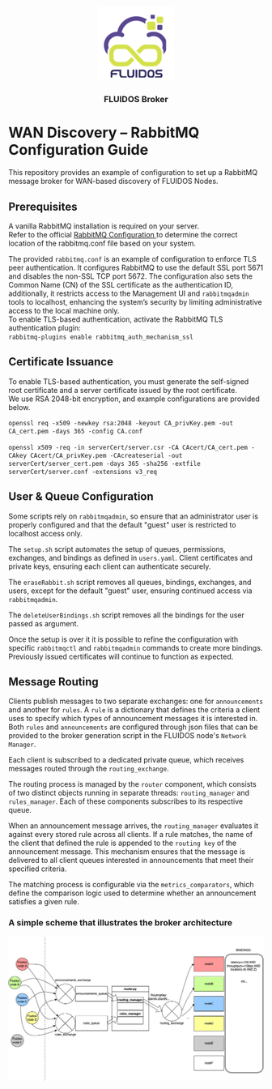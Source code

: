 <!-- markdownlint-disable first-line-h1 -->
<p align="center">
<a href="https://www.fluidos.eu/"> <img src="./docs/images/fluidoslogo.png" width="150"/> </a>
<h3 align="center">FLUIDOS Broker</h3>
</p>  

# WAN Discovery – RabbitMQ Configuration Guide

This repository provides an example of configuration to set up a RabbitMQ message broker for WAN-based discovery of FLUIDOS Nodes.

## Prerequisites

A vanilla RabbitMQ installation is required on your server.  
Refer to the official <a href="https://www.rabbitmq.com/docs/configure"> RabbitMQ Configuration </a> to determine the correct location of the rabbitmq.conf file based on your system.

The provided `rabbitmq.conf` is an example of configuration to enforce TLS peer authentication. It configures RabbitMQ to use the default SSL port 5671 and disables the non-SSL TCP port 5672. The configuration also sets the Common Name (CN) of the SSL certificate as the authentication ID, additionally, it restricts access to the Management UI and `rabbitmqadmin` tools to localhost, enhancing the system’s security by limiting administrative access to the local machine only.  
To enable TLS-based authentication, activate the RabbitMQ TLS authentication plugin:  
`rabbitmq-plugins enable rabbitmq_auth_mechanism_ssl`

## Certificate Issuance

To enable TLS-based authentication, you must generate the self-signed root certificate and a server certificate issued by the root certificate.  
We use RSA 2048-bit encryption, and example configurations are provided below.

    openssl req -x509 -newkey rsa:2048 -keyout CA_privKey.pem -out CA_cert.pem -days 365 -config CA.conf

    openssl x509 -req -in serverCert/server.csr -CA CAcert/CA_cert.pem -CAkey CAcert/CA_privKey.pem -CAcreateserial -out serverCert/server_cert.pem -days 365 -sha256 -extfile serverCert/server.conf -extensions v3_req


## User & Queue Configuration

Some scripts rely on `rabbitmqadmin`, so ensure that an administrator user is properly configured and that the default "guest" user is restricted to localhost access only.  
  
The `setup.sh` script automates the setup of queues, permissions, exchanges, and bindings as defined in `users.yaml`.
Client certificates and private keys, ensuring each client can authenticate securely.  
  
The `eraseRabbit.sh` script removes all queues, bindings, exchanges, and users, except for the default "guest" user, ensuring continued access via `rabbitmqadmin`.  
  
The `deleteUserBindings.sh` script removes all the bindings for the user passed as argument.  
  
Once the setup is over it it is possible to refine the configuration with specific `rabbitmqctl` and `rabbitmqadmin` commands to create more bindings.  
Previously issued certificates will continue to function as expected.

## Message Routing 

Clients publish messages to two separate exchanges: one for `announcements` and another for `rules`. A `rule` is a dictionary that defines the criteria a client uses to specify which types of announcement messages it is interested in. Both `rules` and `announcements` are configured through json files that can be provided to the broker generation script in the FLUIDOS node's `Network Manager`.

Each client is subscribed to a dedicated private queue, which receives messages routed through the `routing_exchange`.

The routing process is managed by the `router` component, which consists of two distinct objects running in separate threads: `routing_manager` and `rules_manager`. Each of these components subscribes to its respective queue.

When an announcement message arrives, the `routing_manager` evaluates it against every stored rule across all clients. If a rule matches, the name of the client that defined the rule is appended to the `routing key` of the announcement message. This mechanism ensures that the message is delivered to all client queues interested in announcements that meet their specified criteria.

The matching process is configurable via the `metrics_comparators`, which define the comparison logic used to determine whether an announcement satisfies a given rule.

### A simple scheme that illustrates the broker architecture

<p align="center">
<img src="./docs/images/broker_server.jpg"/>
</p>
